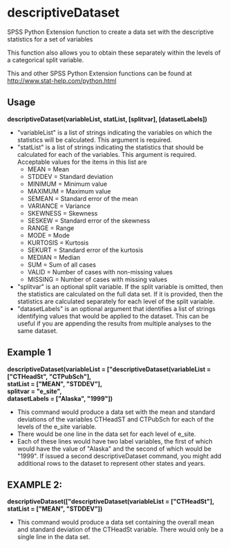 # descriptiveDataset

SPSS Python Extension function to create a data set with the descriptive statistics for a set of variables

This function also allows you to obtain these separately within the levels of a categorical split variable.

This and other SPSS Python Extension functions can be found at http://www.stat-help.com/python.html

## Usage
**descriptiveDataset(variableList, statList, [splitvar], [datasetLabels])**
* "variableList" is a list of strings indicating the variables on which the statistics will be calculated. This argument is required.
* "statList" is a list of strings indicating the statistics that should be calculated for each of the variables. This argument is required. Acceptable values for the items in this list are
    * MEAN = Mean
    * STDDEV = Standard deviation
    * MINIMUM = Minimum value
    * MAXIMUM = Maximum value
    * SEMEAN = Standard error of the mean
    * VARIANCE = Variance
    * SKEWNESS = Skewness
    * SESKEW = Standard error of the skewness
    * RANGE = Range
    * MODE = Mode 
    * KURTOSIS = Kurtosis
    * SEKURT = Standard error of the kurtosis
    * MEDIAN = Median
    * SUM = Sum of all cases
    * VALID = Number of cases with non-missing values
    * MISSING = Number of cases with missing values
* "splitvar" is an optional split variable. If the split variable is omitted, then the statistics are calculated on the full data set. If it is provided, then the statistics are calculated separately for each level of the split variable.
* "datasetLabels" is an optional argument that identifies a list of strings identifying values that would be applied to the dataset. This can be useful if you are appending the results from multiple analyses to the same dataset.

## Example 1
**descriptiveDataset(variableList = ["descriptiveDataset(variableList = ["CTHeadSt", "CTPubSch"],    
statList = ["MEAN", "STDDEV"],    
splitvar = "e_site",    
datasetLabels = ["Alaska", "1999"])**
* This command would produce a data set with the mean and standard deviations of the variables CTHeadST and CTPubSch for each of the levels of the e_site variable.
* There would be one line in the data set for each level of e_site.
* Each of these lines would have two label variables, the first of which would have the value of "Alaska" and the second of which would be "1999". If issued a second descriptiveDataset command, you might add additional rows to the dataset to represent other states and years.

## EXAMPLE 2: 
**descriptiveDataset(["descriptiveDataset(variableList = ["CTHeadSt"],    
statList = ["MEAN", "STDDEV"])**
* This command would produce a data set containing the overall mean and standard deviation of the CTHeadSt variable. There would only be a single line in the data set.
